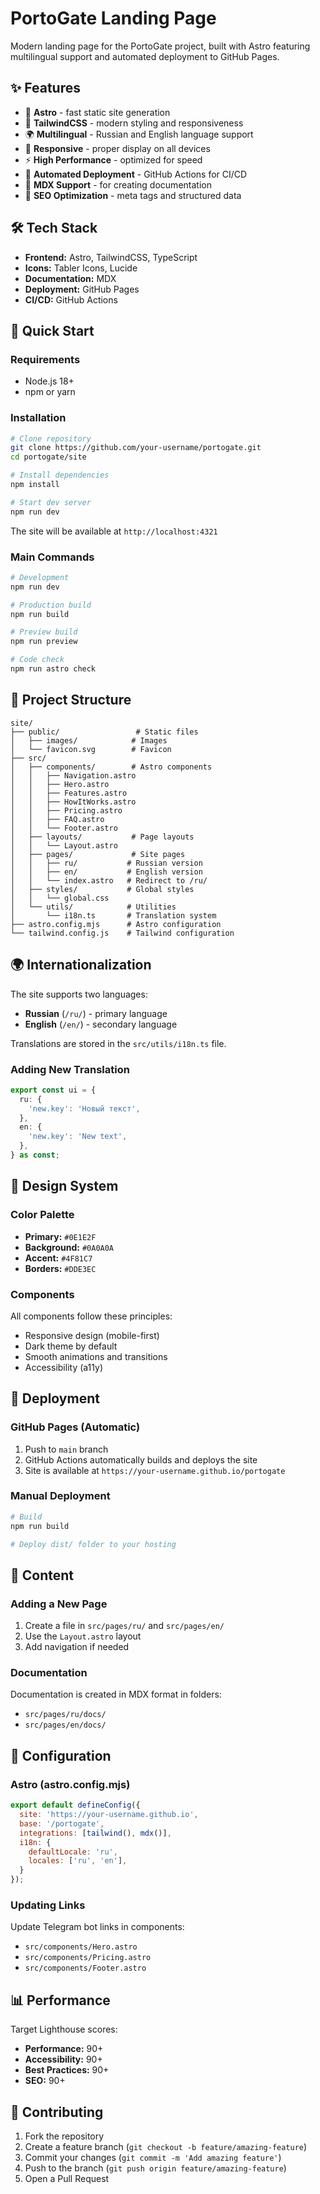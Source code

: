 # PortoGate Landing Page

Modern landing page for the PortoGate project, built with Astro featuring multilingual support and automated deployment to GitHub Pages.

## ✨ Features

- 🚀 **Astro** - fast static site generation
- 🎨 **TailwindCSS** - modern styling and responsiveness
- 🌍 **Multilingual** - Russian and English language support
- 📱 **Responsive** - proper display on all devices
- ⚡ **High Performance** - optimized for speed
- 🔄 **Automated Deployment** - GitHub Actions for CI/CD
- 📝 **MDX Support** - for creating documentation
- 🎯 **SEO Optimization** - meta tags and structured data

## 🛠 Tech Stack

- **Frontend:** Astro, TailwindCSS, TypeScript
- **Icons:** Tabler Icons, Lucide
- **Documentation:** MDX
- **Deployment:** GitHub Pages
- **CI/CD:** GitHub Actions

## 🚀 Quick Start

### Requirements

- Node.js 18+ 
- npm or yarn

### Installation

```bash
# Clone repository
git clone https://github.com/your-username/portogate.git
cd portogate/site

# Install dependencies
npm install

# Start dev server
npm run dev
```

The site will be available at `http://localhost:4321`

### Main Commands

```bash
# Development
npm run dev

# Production build
npm run build

# Preview build
npm run preview

# Code check
npm run astro check
```

## 📁 Project Structure

```
site/
├── public/                 # Static files
│   ├── images/            # Images
│   └── favicon.svg        # Favicon
├── src/
│   ├── components/        # Astro components
│   │   ├── Navigation.astro
│   │   ├── Hero.astro
│   │   ├── Features.astro
│   │   ├── HowItWorks.astro
│   │   ├── Pricing.astro
│   │   ├── FAQ.astro
│   │   └── Footer.astro
│   ├── layouts/           # Page layouts
│   │   └── Layout.astro
│   ├── pages/             # Site pages
│   │   ├── ru/           # Russian version
│   │   ├── en/           # English version
│   │   └── index.astro   # Redirect to /ru/
│   ├── styles/           # Global styles
│   │   └── global.css
│   └── utils/            # Utilities
│       └── i18n.ts       # Translation system
├── astro.config.mjs      # Astro configuration
└── tailwind.config.js    # Tailwind configuration
```

## 🌍 Internationalization

The site supports two languages:
- **Russian** (`/ru/`) - primary language
- **English** (`/en/`) - secondary language

Translations are stored in the `src/utils/i18n.ts` file.

### Adding New Translation

```typescript
export const ui = {
  ru: {
    'new.key': 'Новый текст',
  },
  en: {
    'new.key': 'New text',
  },
} as const;
```

## 🎨 Design System

### Color Palette

- **Primary:** `#0E1E2F`
- **Background:** `#0A0A0A` 
- **Accent:** `#4F81C7`
- **Borders:** `#DDE3EC`

### Components

All components follow these principles:
- Responsive design (mobile-first)
- Dark theme by default
- Smooth animations and transitions
- Accessibility (a11y)

## 🚀 Deployment

### GitHub Pages (Automatic)

1. Push to `main` branch
2. GitHub Actions automatically builds and deploys the site
3. Site is available at `https://your-username.github.io/portogate`

### Manual Deployment

```bash
# Build
npm run build

# Deploy dist/ folder to your hosting
```

## 📝 Content

### Adding a New Page

1. Create a file in `src/pages/ru/` and `src/pages/en/`
2. Use the `Layout.astro` layout
3. Add navigation if needed

### Documentation

Documentation is created in MDX format in folders:
- `src/pages/ru/docs/`
- `src/pages/en/docs/`

## 🔧 Configuration

### Astro (astro.config.mjs)

```javascript
export default defineConfig({
  site: 'https://your-username.github.io',
  base: '/portogate',
  integrations: [tailwind(), mdx()],
  i18n: {
    defaultLocale: 'ru',
    locales: ['ru', 'en'],
  }
});
```

### Updating Links

Update Telegram bot links in components:
- `src/components/Hero.astro`
- `src/components/Pricing.astro`
- `src/components/Footer.astro`

## 📊 Performance

Target Lighthouse scores:
- **Performance:** 90+
- **Accessibility:** 90+
- **Best Practices:** 90+
- **SEO:** 90+

## 🤝 Contributing

1. Fork the repository
2. Create a feature branch (`git checkout -b feature/amazing-feature`)
3. Commit your changes (`git commit -m 'Add amazing feature'`)
4. Push to the branch (`git push origin feature/amazing-feature`)
5. Open a Pull Request

